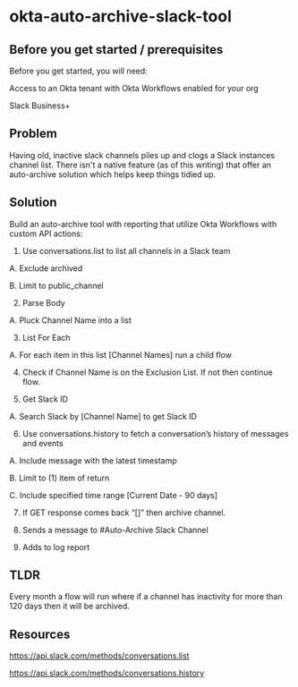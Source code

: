 # okta-auto-archive-slack-tool

## Before you get started / prerequisites
Before you get started, you will need:

Access to an Okta tenant with Okta Workflows enabled for your org

Slack Business+


## Problem

Having old, inactive slack channels piles up and clogs a Slack instances channel list. There isn't a native feature (as of this writing) that offer an auto-archive solution which helps keep things tidied up. 

## Solution

Build an auto-archive tool with reporting that utilize Okta Workflows with custom API actions:



1. Use conversations.list to list all channels in a Slack team

  A. Exclude archived 
  
  B. Limit to public_channel
  
2. Parse Body

  A. Pluck Channel Name into a list

3. List For Each

  A. For each item in this list [Channel Names] run a child flow 

4. Check if Channel Name is on the Exclusion List. If not then continue flow. 

5. Get Slack ID

  A. Search Slack by [Channel Name] to get Slack ID

6. Use conversations.history to fetch a conversation’s history of messages and events

  A. Include message with the latest timestamp

  B. Limit to (1) item of return

  C. Include specified time range [Current Date - 90 days] 

7. If GET response comes back “[]” then archive channel.

8. Sends a message to #Auto-Archive Slack Channel

9. Adds to log report

## TLDR

Every month a flow will run where if a channel has inactivity for more than 120 days then it will be archived. 

## Resources

https://api.slack.com/methods/conversations.list

https://api.slack.com/methods/conversations.history
